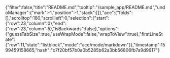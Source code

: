 {"filter":false,"title":"README.md","tooltip":"/sample_app/README.md","undoManager":{"mark":-1,"position":-1,"stack":[]},"ace":{"folds":[],"scrolltop":180,"scrollleft":0,"selection":{"start":{"row":23,"column":0},"end":{"row":23,"column":5},"isBackwards":false},"options":{"guessTabSize":true,"useWrapMode":false,"wrapToView":true},"firstLineState":{"row":11,"state":"listblock","mode":"ace/mode/markdown"}},"timestamp":1599459158665,"hash":"c7f20bf57b0a0b5285b62a3bb56806fb7a9d9617"}
